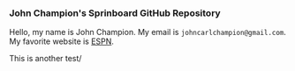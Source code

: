 ### John Champion's Sprinboard GitHub Repository

Hello, my name is John Champion. My email is `johncarlchampion@gmail.com`. My favorite website is [ESPN](www.espn.com).

This is another test/
